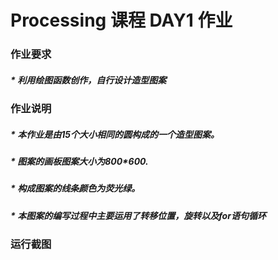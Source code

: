 # Processing 课程 DAY1 作业
###  作业要求
#####  * 利用绘图函数创作，自行设计造型图案

###  作业说明
#####  * 本作业是由15个大小相同的圆构成的一个造型图案。
#####  * 图案的画板图案大小为800*600.
#####  * 构成图案的线条颜色为荧光绿。
#####  * 本图案的编写过程中主要运用了转移位置，旋转以及for语句循环


### 运行截图
![]()
